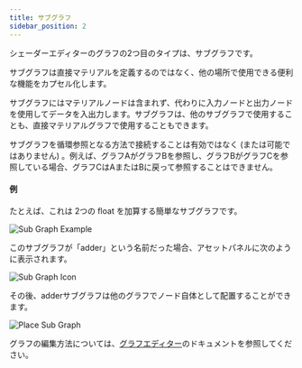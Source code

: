 ```yaml
---
title: サブグラフ
sidebar_position: 2
---
```


シェーダーエディターのグラフの2つ目のタイプは、サブグラフです。

サブグラフは直接マテリアルを定義するのではなく、他の場所で使用できる便利な機能をカプセル化します。

サブグラフにはマテリアルノードは含まれず、代わりに入力ノードと出力ノードを使用してデータを入出力します。サブグラフは、他のサブグラフで使用することも、直接マテリアルグラフで使用することもできます。

サブグラフを循環参照となる方法で接続することは有効ではなく (または可能ではありません) 。例えば、グラフAがグラフBを参照し、グラフBがグラフCを参照している場合、グラフCはAまたはBに戻って参照することはできません。

#### 例

たとえば、これは 2つの float を加算する簡単なサブグラフです。

![Sub Graph Example](/images/shader-editor/overview-graph-sub-graph.png)

このサブグラフが「adder」という名前だった場合、アセットパネルに次のように表示されます。

![Sub Graph Icon](/images/shader-editor/overview-graph-sub-graph-icon.png)

その後、adderサブグラフは他のグラフでノード自体として配置することができます。

![Place Sub Graph](/images/shader-editor/overview-graph-place-sub-graph.gif)

グラフの編集方法については、[グラフエディター][4]のドキュメントを参照してください。

[4]: /shader-editor/window-layout/graph-editor
